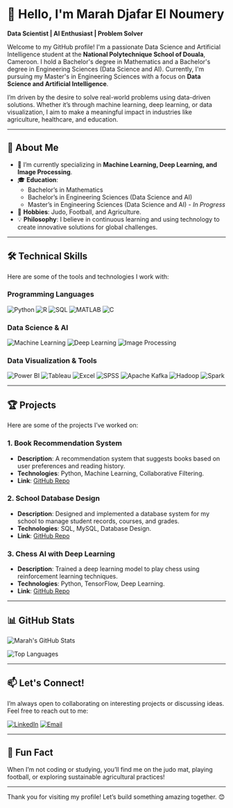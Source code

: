 # 👋 Hello, I'm Marah Djafar El Noumery

**Data Scientist | AI Enthusiast | Problem Solver**

Welcome to my GitHub profile! I'm a passionate Data Science and Artificial Intelligence student at the **National Polytechnique School of Douala**, Cameroon. I hold a Bachelor's degree in Mathematics and a Bachelor's degree in Engineering Sciences (Data Science and AI). Currently, I'm pursuing my Master's in Engineering Sciences with a focus on **Data Science and Artificial Intelligence**.

I’m driven by the desire to solve real-world problems using data-driven solutions. Whether it’s through machine learning, deep learning, or data visualization, I aim to make a meaningful impact in industries like agriculture, healthcare, and education.

---

## 🚀 About Me

- 🌱 I’m currently specializing in **Machine Learning, Deep Learning, and Image Processing**.
- 🎓 **Education**:
  - Bachelor’s in Mathematics
  - Bachelor’s in Engineering Sciences (Data Science and AI)
  - Master’s in Engineering Sciences (Data Science and AI) - *In Progress*
- 🥋 **Hobbies**: Judo, Football, and Agriculture.
- 💡 **Philosophy**: I believe in continuous learning and using technology to create innovative solutions for global challenges.

---

## 🛠️ Technical Skills

Here are some of the tools and technologies I work with:

### Programming Languages
![Python](https://img.shields.io/badge/Python-3776AB?style=for-the-badge&logo=python&logoColor=white)
![R](https://img.shields.io/badge/R-276DC3?style=for-the-badge&logo=r&logoColor=white)
![SQL](https://img.shields.io/badge/SQL-4479A1?style=for-the-badge&logo=mysql&logoColor=white)
![MATLAB](https://img.shields.io/badge/MATLAB-0076A8?style=for-the-badge&logo=mathworks&logoColor=white)
![C](https://img.shields.io/badge/C-00599C?style=for-the-badge&logo=c&logoColor=white)

### Data Science & AI
![Machine Learning](https://img.shields.io/badge/Machine%20Learning-FF6F00?style=for-the-badge&logo=scikitlearn&logoColor=white)
![Deep Learning](https://img.shields.io/badge/Deep%20Learning-FF6F00?style=for-the-badge&logo=tensorflow&logoColor=white)
![Image Processing](https://img.shields.io/badge/Image%20Processing-00C7B7?style=for-the-badge&logo=opencv&logoColor=white)

### Data Visualization & Tools
![Power BI](https://img.shields.io/badge/Power%20BI-F2C811?style=for-the-badge&logo=powerbi&logoColor=black)
![Tableau](https://img.shields.io/badge/Tableau-E97627?style=for-the-badge&logo=tableau&logoColor=white)
![Excel](https://img.shields.io/badge/Excel-217346?style=for-the-badge&logo=microsoftexcel&logoColor=white)
![SPSS](https://img.shields.io/badge/SPSS-1F72B6?style=for-the-badge&logo=ibm&logoColor=white)
![Apache Kafka](https://img.shields.io/badge/Apache%20Kafka-231F20?style=for-the-badge&logo=apachekafka&logoColor=white)
![Hadoop](https://img.shields.io/badge/Hadoop-66CCFF?style=for-the-badge&logo=apachehadoop&logoColor=black)
![Spark](https://img.shields.io/badge/Spark-E25A1C?style=for-the-badge&logo=apachespark&logoColor=white)

---

## 🏆 Projects

Here are some of the projects I’ve worked on:

### 1. Book Recommendation System
- **Description**: A recommendation system that suggests books based on user preferences and reading history.
- **Technologies**: Python, Machine Learning, Collaborative Filtering.
- **Link**: [GitHub Repo](#)

### 2. School Database Design
- **Description**: Designed and implemented a database system for my school to manage student records, courses, and grades.
- **Technologies**: SQL, MySQL, Database Design.
- **Link**: [GitHub Repo](#)

### 3. Chess AI with Deep Learning
- **Description**: Trained a deep learning model to play chess using reinforcement learning techniques.
- **Technologies**: Python, TensorFlow, Deep Learning.
- **Link**: [GitHub Repo](#)

---

## 📊 GitHub Stats

![Marah's GitHub Stats](https://github-readme-stats.vercel.app/api?username=yourusername&show_icons=true&theme=radical)

![Top Languages](https://github-readme-stats.vercel.app/api/top-langs/?username=yourusername&layout=compact&theme=radical)

---

## 📫 Let's Connect!

I’m always open to collaborating on interesting projects or discussing ideas. Feel free to reach out to me:

[![LinkedIn](https://img.shields.io/badge/LinkedIn-0077B5?style=for-the-badge&logo=linkedin&logoColor=white)](www.linkedin.com/in/djafar-el-noumery)
[![Email](https://img.shields.io/badge/Email-D14836?style=for-the-badge&logo=gmail&logoColor=white)](mailto:marahdjafareln@gmail.com)

---

## 🌟 Fun Fact

When I’m not coding or studying, you’ll find me on the judo mat, playing football, or exploring sustainable agricultural practices!

---

Thank you for visiting my profile! Let’s build something amazing together. 😊
